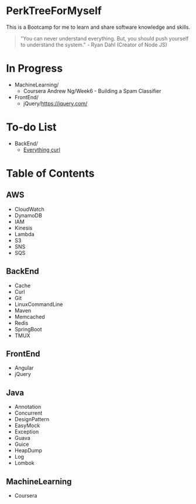 # PerkTreeForMyself
This is a Bootcamp for me to learn and share software knowledge and skills.

> "You can never understand everything. But, you should push yourself to understand the system." - Ryan Dahl (Creator of Node JS)

# In Progress
- MachineLearning/
  - Coursera Andrew Ng/Week6 - Building a Spam Classifier
- FrontEnd/
  - jQuery/https://jquery.com/

# To-do List
- BackEnd/
  - [Everything curl](https://ec.haxx.se/cmdline)

# Table of Contents
## AWS
- CloudWatch
- DynamoDB
- IAM
- Kinesis
- Lambda
- S3
- SNS
- SQS

## BackEnd
- Cache
- Curl
- Git
- LinuxCommandLine
- Maven
- Memcached
- Redis
- SpringBoot
- TMUX

## FrontEnd
- Angular
- jQuery

## Java
- Annotation
- Concurrent
- DesignPattern
- EasyMock
- Exception
- Guava
- Guice
- HeapDump
- Log
- Lombok

## MachineLearning
- Coursera
